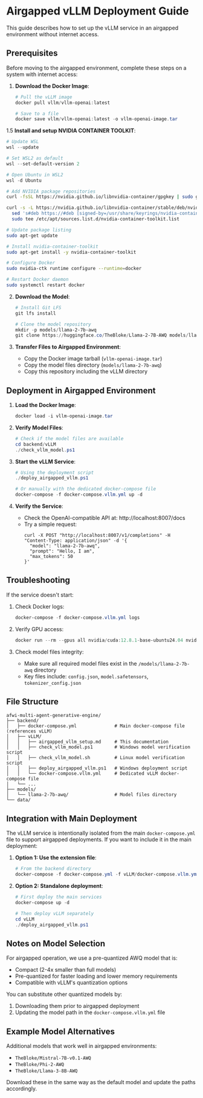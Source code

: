 # Airgapped vLLM Deployment Guide

This guide describes how to set up the vLLM service in an airgapped environment without internet access.

## Prerequisites

Before moving to the airgapped environment, complete these steps on a system with internet access:

1. **Download the Docker Image**:
   ```powershell
   # Pull the vLLM image
   docker pull vllm/vllm-openai:latest
   
   # Save to a file
   docker save vllm/vllm-openai:latest -o vllm-openai-image.tar
   ```

1.5 **Install and setup NVIDIA CONTAINER TOOLKIT**:
   ```powershell
   # Update WSL
   wsl --update

   # Set WSL2 as default
   wsl --set-default-version 2

   # Open Ubuntu in WSL2
   wsl -d Ubuntu
   ```

   ```bash
   # Add NVIDIA package repositories
   curl -fsSL https://nvidia.github.io/libnvidia-container/gpgkey | sudo gpg --dearmor -o /usr/share/keyrings/nvidia-container-toolkit-keyring.gpg

   curl -s -L https://nvidia.github.io/libnvidia-container/stable/deb/nvidia-container-toolkit.list | \
     sed 's#deb https://#deb [signed-by=/usr/share/keyrings/nvidia-container-toolkit-keyring.gpg] https://#g' | \
     sudo tee /etc/apt/sources.list.d/nvidia-container-toolkit.list

   # Update package listing
   sudo apt-get update

   # Install nvidia-container-toolkit
   sudo apt-get install -y nvidia-container-toolkit

   # Configure Docker
   sudo nvidia-ctk runtime configure --runtime=docker

   # Restart Docker daemon
   sudo systemctl restart docker
   ```

2. **Download the Model**:
   ```powershell
   # Install Git LFS
   git lfs install
   
   # Clone the model repository
   mkdir -p models/llama-2-7b-awq
   git clone https://huggingface.co/TheBloke/Llama-2-7B-AWQ models/llama-2-7b-awq
   ```

3. **Transfer Files to Airgapped Environment**:
   - Copy the Docker image tarball (`vllm-openai-image.tar`)
   - Copy the model files directory (`models/llama-2-7b-awq`)
   - Copy this repository including the vLLM directory

## Deployment in Airgapped Environment

1. **Load the Docker Image**:
   ```powershell
   docker load -i vllm-openai-image.tar
   ```

2. **Verify Model Files**:
   ```powershell
   # Check if the model files are available
   cd backend/vLLM
   ./check_vllm_model.ps1
   ```

3. **Start the vLLM Service**:
   ```powershell
   # Using the deployment script
   ./deploy_airgapped_vllm.ps1
   
   # Or manually with the dedicated docker-compose file
   docker-compose -f docker-compose.vllm.yml up -d
   ```

4. **Verify the Service**:
   - Check the OpenAI-compatible API at: http://localhost:8007/docs
   - Try a simple request:
     ```
     curl -X POST "http://localhost:8007/v1/completions" -H "Content-Type: application/json" -d '{
       "model": "llama-2-7b-awq",
       "prompt": "Hello, I am",
       "max_tokens": 50
     }'
     ```

## Troubleshooting

If the service doesn't start:

1. Check Docker logs:
   ```powershell
   docker-compose -f docker-compose.vllm.yml logs
   ```

2. Verify GPU access:
   ```powershell
   docker run --rm --gpus all nvidia/cuda:12.8.1-base-ubuntu24.04 nvidia-smi
   ```

3. Check model files integrity:
   - Make sure all required model files exist in the `/models/llama-2-7b-awq` directory
   - Key files include: `config.json`, `model.safetensors`, `tokenizer_config.json`

## File Structure

```
afwi-multi-agent-generative-engine/
├── backend/
│   ├── docker-compose.yml              # Main docker-compose file (references vLLM)
│   ├── vLLM/
│   │   ├── airgapped_vllm_setup.md     # This documentation
│   │   ├── check_vllm_model.ps1        # Windows model verification script
│   │   ├── check_vllm_model.sh         # Linux model verification script
│   │   ├── deploy_airgapped_vllm.ps1   # Windows deployment script
│   │   └── docker-compose.vllm.yml     # Dedicated vLLM docker-compose file
│   └── ...
├── models/
│   └── llama-2-7b-awq/                 # Model files directory
└── data/
```

## Integration with Main Deployment

The vLLM service is intentionally isolated from the main `docker-compose.yml` file to support airgapped deployments. If you want to include it in the main deployment:

1. **Option 1: Use the extension file**:
   ```powershell
   # From the backend directory
   docker-compose -f docker-compose.yml -f vLLM/docker-compose.vllm.yml up -d
   ```

2. **Option 2: Standalone deployment**:
   ```powershell
   # First deploy the main services
   docker-compose up -d
   
   # Then deploy vLLM separately
   cd vLLM
   ./deploy_airgapped_vllm.ps1
   ```

## Notes on Model Selection

For airgapped operation, we use a pre-quantized AWQ model that is:
- Compact (2-4x smaller than full models)
- Pre-quantized for faster loading and lower memory requirements
- Compatible with vLLM's quantization options

You can substitute other quantized models by:
1. Downloading them prior to airgapped deployment
2. Updating the model path in the `docker-compose.vllm.yml` file

## Example Model Alternatives

Additional models that work well in airgapped environments:

- `TheBloke/Mistral-7B-v0.1-AWQ`
- `TheBloke/Phi-2-AWQ`
- `TheBloke/Llama-3-8B-AWQ`

Download these in the same way as the default model and update the paths accordingly. 